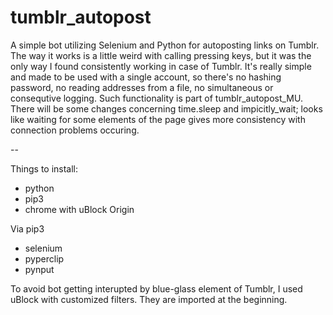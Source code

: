 # tumblr_autopost
A simple bot utilizing Selenium and Python for autoposting links on Tumblr. The way it works is a little weird with calling pressing keys, but it was the only way I found consistently working in case of Tumblr. It's really simple and made to be used with a single account, so there's no hashing password, no reading addresses from a file, no simultaneous or consequtive logging. Such functionality is part of tumblr_autopost_MU.
There will be some changes concerning time.sleep and impicitly_wait; looks like waiting for some elements of the page gives more consistency with connection problems occuring.

--

Things to install:
- python
- pip3
- chrome with uBlock Origin

Via pip3
- selenium
- pyperclip
- pynput

To avoid bot getting interupted by blue-glass element of Tumblr, I used uBlock with customized filters. They are imported at the beginning. 
